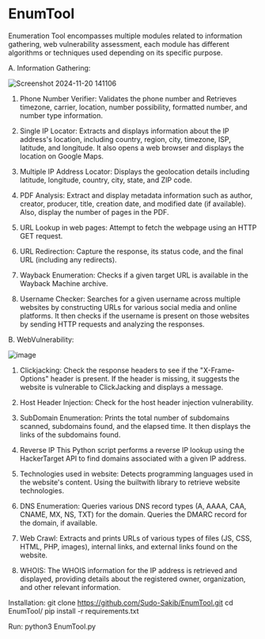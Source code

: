 # EnumTool
Enumeration Tool encompasses multiple modules related to information gathering, web vulnerability assessment, each module has different algorithms or techniques used depending on its specific purpose.

A. Information Gathering:

![Screenshot 2024-11-20 141106](https://github.com/user-attachments/assets/7d41f77a-1055-4ef2-a4db-c798ec181f0a)

 1. Phone Number Verifier:
    Validates the phone number and Retrieves timezone, carrier, location, number possibility, formatted number, and number type information.
 
 2. Single IP Locator:
    Extracts and displays information about the IP address's location, including country, region, city, timezone, ISP, latitude, and longitude. It also opens a web browser and displays the location on Google Maps.
 
 3. Multiple IP Address Locator:
    Displays the geolocation details including latitude, longitude, country, city, state, and ZIP code.
 
 4. PDF Analysis:
    Extract and display metadata information such as author, creator, producer, title, creation date, and modified date (if available). Also, display the number of pages in the PDF.
 
 6. URL Lookup in web pages:
    Attempt to fetch the webpage using an HTTP GET request.
    
 7. URL Redirection:
    Capture the response, its status code, and the final URL (including any redirects).
 
 8. Wayback Enumeration:
    Checks if a given target URL is available in the Wayback Machine archive.

 9. Username Checker:
 Searches for a given username across multiple websites by constructing URLs for various social media and online platforms. It then checks if the username is present on those websites by sending HTTP requests and analyzing the responses.
 
B. WebVulnerability:

![image](https://github.com/user-attachments/assets/50180c7b-2f7f-4f0f-b5b7-9796722aa532)

 1. Clickjacking:
Check the response headers to see if the "X-Frame-Options" header is present. If the header is missing, it suggests the website is vulnerable to ClickJacking and displays a message.
 
 2. Host Header Injection:
    Check for the host header injection vulnerability.

 4. SubDomain Enumeration:
    Prints the total number of subdomains scanned, subdomains found, and the elapsed time. It then displays the links of the subdomains found.
 
 5. Reverse IP
    This Python script performs a reverse IP lookup using the HackerTarget API to find domains associated with a given IP address.
    
 6. Technologies used in website:
    Detects programming languages used in the website's content. Using the builtwith library to retrieve website technologies.
   
 7. DNS Enumeration:
    Queries various DNS record types (A, AAAA, CAA, CNAME, MX, NS, TXT) for the domain. Queries the DMARC record for the domain, if available.
   
 8. Web Crawl:
    Extracts and prints URLs of various types of files (JS, CSS, HTML, PHP, images), internal links, and external links found on the website.
    
 9. WHOIS:
    The WHOIS information for the IP address is retrieved and displayed, providing details about the registered owner, organization, and other relevant                 information.

Installation:
git clone https://github.com/Sudo-Sakib/EnumTool.git
cd EnumTool/
pip install -r requirements.txt

Run:
python3 EnumTool.py

